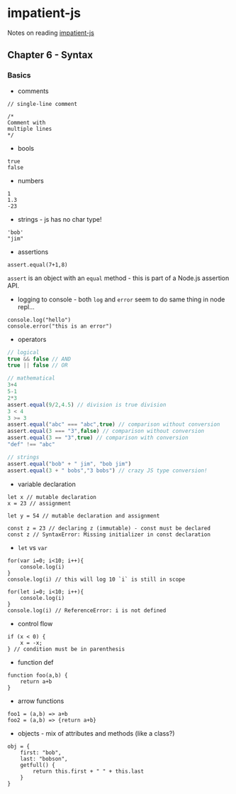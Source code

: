 # impatient-js

Notes on reading [impatient-js](http://exploringjs.com/impatient-js/index.html)

## Chapter 6 - Syntax

### Basics

- comments

```
// single-line comment

/*
Comment with
multiple lines
*/
```

- bools

```
true
false
```

- numbers
```
1
1.3
-23
```

- strings - js has no char type!
```
'bob'
"jim"
```

- assertions

```
assert.equal(7+1,8)
```

`assert` is an object with an `equal` method - this is part of a Node.js assertion API.

- logging to console - both `log` and `error` seem to do same thing in node repl...

```
console.log("hello")
console.error("this is an error")
```

- operators


```javascript
// logical 
true && false // AND
true || false // OR

// mathematical
3+4
5-1
2*3
assert.equal(9/2,4.5) // division is true division 
3 < 4
3 >= 3
assert.equal("abc" === "abc",true) // comparison without conversion
assert.equal(3 === "3",false) // comparison without conversion
assert.equal(3 == "3",true) // comparison with conversion
"def" !== "abc"

// strings
assert.equal("bob" + " jim", "bob jim")
assert.equal(3 + " bobs","3 bobs") // crazy JS type conversion!
```

- variable declaration

```
let x // mutable declaration
x = 23 // assignment

let y = 54 // mutable declaration and assignment

const z = 23 // declaring z (immutable) - const must be declared
const z // SyntaxError: Missing initializer in const declaration
```

- `let` vs `var`

```
for(var i=0; i<10; i++){
    console.log(i)
}
console.log(i) // this will log 10 `i` is still in scope
```

```
for(let i=0; i<10; i++){
    console.log(i)
}
console.log(i) // ReferenceError: i is not defined
```

- control flow

```
if (x < 0) {
    x = -x;
} // condition must be in parenthesis
```

- function def

```
function foo(a,b) {
    return a+b
}
```

- arrow functions

```
foo1 = (a,b) => a+b
foo2 = (a,b) => {return a+b}
```

- objects - mix of attributes and methods (like a class?)
```
obj = {
    first: "bob",
    last: "bobson",
    getfull() {
        return this.first + " " + this.last
    }
}
```



